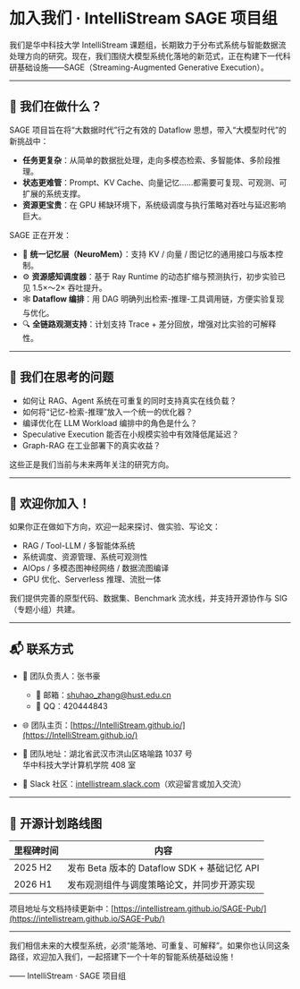 # 加入我们 · IntelliStream SAGE 项目组

我们是华中科技大学 IntelliStream 课题组，长期致力于分布式系统与智能数据流处理方向的研究。现在，我们围绕大模型系统化落地的新范式，正在构建下一代科研基础设施——SAGE（Streaming-Augmented Generative Execution）。

---

## 🌟 我们在做什么？

SAGE 项目旨在将“大数据时代”行之有效的 Dataflow 思想，带入“大模型时代”的新挑战中：

- **任务更复杂**：从简单的数据批处理，走向多模态检索、多智能体、多阶段推理。
- **状态更难管**：Prompt、KV Cache、向量记忆……都需要可复现、可观测、可扩展的系统支撑。
- **资源更宝贵**：在 GPU 稀缺环境下，系统级调度与执行策略对吞吐与延迟影响巨大。

SAGE 正在开发：

- 🧠 **统一记忆层（NeuroMem）**：支持 KV / 向量 / 图记忆的通用接口与版本控制。
- ⚙️ **资源感知调度器**：基于 Ray Runtime 的动态扩缩与预测执行，初步实验已见 1.5×～2× 吞吐提升。
- 🕸️ **Dataflow 编排**：用 DAG 明确列出检索-推理-工具调用链，方便实验复现与优化。
- 🔍 **全链路观测支持**：计划支持 Trace + 差分回放，增强对比实验的可解释性。

---

## 🔬 我们在思考的问题

- 如何让 RAG、Agent 系统在可重复的同时支持真实在线负载？
- 如何将“记忆-检索-推理”放入一个统一的优化器？
- 编译优化在 LLM Workload 编排中的角色是什么？
- Speculative Execution 能否在小规模实验中有效降低尾延迟？
- Graph-RAG 在工业部署下的真实收益？

这些正是我们当前与未来两年关注的研究方向。

---

## 🤝 欢迎你加入！

如果你正在做如下方向，欢迎一起来探讨、做实验、写论文：

- RAG / Tool-LLM / 多智能体系统
- 系统调度、资源管理、系统可观测性
- AIOps / 多模态图神经网络 / 数据流图编译
- GPU 优化、Serverless 推理、流批一体

我们提供完善的原型代码、数据集、Benchmark 流水线，并支持开源协作与 SIG（专题小组）共建。

---

## 📬 联系方式

- 👤 团队负责人：张书豪  
  - 📧 邮箱：shuhao_zhang@hust.edu.cn  
  - 💬 QQ：420444843  

- 🌐 团队主页：[https://IntelliStream.github.io/](https://IntelliStream.github.io/)
- 💼 团队地址：湖北省武汉市洪山区珞喻路 1037 号  
  华中科技大学计算机学院 408 室  
- 💬 Slack 社区：[intellistream.slack.com](https://intellistream.slack.com)（欢迎留言或加入交流）

---

## 📌 开源计划路线图

| 里程碑时间 | 内容 |
|------------|------|
| 2025 H2    | 发布 Beta 版本的 Dataflow SDK + 基础记忆 API |
| 2026 H1    | 发布观测组件与调度策略论文，并同步开源实现 |

项目地址与文档持续更新中：[https://intellistream.github.io/SAGE-Pub/](https://intellistream.github.io/SAGE-Pub/)

---

我们相信未来的大模型系统，必须“能落地、可重复、可解释”。如果你也认同这条路径，欢迎加入我们，一起搭建下一个十年的智能系统基础设施！

—— IntelliStream · SAGE 项目组
